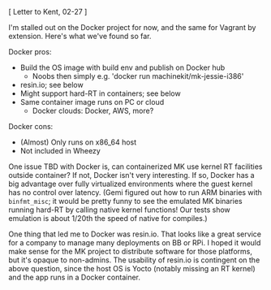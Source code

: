 [ Letter to Kent, 02-27 ]

I'm stalled out on the Docker project for now, and the same for
Vagrant by extension.  Here's what we've found so far.

Docker pros:
- Build the OS image with build env and publish on Docker hub
  - Noobs then simply e.g. 'docker run machinekit/mk-jessie-i386'
- resin.io; see below
- Might support hard-RT in containers; see below
- Same container image runs on PC or cloud
  - Docker clouds:  Docker, AWS, more?

Docker cons:
- (Almost) Only runs on x86_64 host
- Not included in Wheezy

One issue TBD with Docker is, can containerized MK use kernel RT
facilities outside container?  If not, Docker isn't very interesting.
If so, Docker has a big advantage over fully virtualized environments
where the guest kernel has no control over latency.  (Gemi figured out
how to run ARM binaries with `binfmt_misc`; it would be pretty funny
to see the emulated MK binaries running hard-RT by calling native
kernel functions!  Our tests show emulation is about 1/20th the speed
of native for compiles.)

One thing that led me to Docker was resin.io.  That looks like a great
service for a company to manage many deployments on BB or RPi.  I
hoped it would make sense for the MK project to distribute software
for those platforms, but it's opaque to non-admins.  The usability of
resin.io is contingent on the above question, since the host OS is
Yocto (notably missing an RT kernel) and the app runs in a Docker
container.

